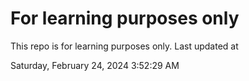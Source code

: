 # For learning purposes only
This repo is for learning purposes only.
Last updated at

Saturday, February 24, 2024 3:52:29 AM

